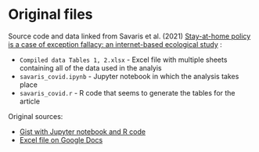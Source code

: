 # Original files 

Source code and data linked from Savaris et al. (2021) [Stay-at-home policy is a case of exception fallacy: an internet-based ecological study](https://www.nature.com/articles/s41598-021-84092-1) :

- `Compiled data Tables 1, 2.xlsx` - Excel file with multiple sheets containing all of the data used in the analyis 
- `savaris_covid.ipynb` - Jupyter notebook in which the analysis takes place
- `savaris_covid.r` - R code that seems to generate the tables for the article

Original sources:

- [Gist with Jupyter notebook and R code](https://gist.github.com/rsavaris66/eccfc6caf4c9578d676c134fac74d3fe)
- [Excel file on Google Docs](https://docs.google.com/spreadsheets/d/1itCPJLWCXORYDTxBY0M21VJf7PEyS4B0K00lOoNpqrA/edit?usp=sharing)
